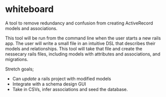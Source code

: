 whiteboard
==========

A tool to remove redundancy and confusion from creating ActiveRecord models and associations.

This tool will be run from the command line when the user starts a new rails app. The user will write a small file in an intuitive DSL that describes their models and relationships. This tool will take that file and create the nessecary rails files, including models with attributes and associations, and migrations.

Stretch goals;
* Can _update_ a rails project with modified models
* Integrate with a schema design GUI
* Take in CSVs, infer associations and seed the database.